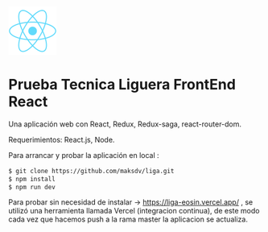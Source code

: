 ![React Logo](https://github.com/vercel/vercel/blob/master/packages/frameworks/logos/react.svg)

# Prueba Tecnica Liguera FrontEnd React

Una aplicación web con React, Redux, Redux-saga, react-router-dom. 

Requerimientos: React.js, Node.

Para arrancar y probar la aplicación en local : 

```Terminal (por hhtp)
$ git clone https://github.com/maksdv/liga.git
$ npm install
$ npm run dev
```
Para probar sin necesidad de instalar -> https://liga-eosin.vercel.app/ , se utilizó una herramienta llamada Vercel (integracion continua), de este modo cada vez que hacemos push a la rama master la aplicacion se actualiza. 


